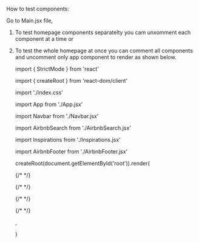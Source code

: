 How to test components:

Go to Main.jsx file, 

1. To test homepage components separatelty you cam unxomment each component at a time or 
2. To test the whole homepage at once you can comment all components and uncomment only app component to render as shown below. 

   import { StrictMode } from 'react'

   import { createRoot } from 'react-dom/client'

   import './index.css'

   import App from './App.jsx'

   import Navbar from './Navbar.jsx'

   import AirbnbSearch from './AirbnbSearch.jsx'

   import Inspirations from './Inspirations.jsx'

   import AirbnbFooter from './AirbnbFooter.jsx'


   createRoot(document.getElementById('root')).render(

   <StrictMode>

     {/* <Navbar /> */}

     {/* <AirbnbSearch /> */}

     {/* <Inspirations/> */}

     {/* <AirbnbFooter/> */}
    
    
     <App/>

    </StrictMode>,

   )
